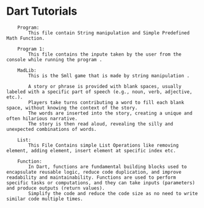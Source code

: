 # Dart Tutorials 

        Program:
            This file contain String manipulation and Simple Predefined Math Function.

        Program 1:
            This file contains the inpute taken by the user from the console while running the program .

        MadLib:
            This is the Smll game that is made by string manipulation .
            
            A story or phrase is provided with blank spaces, usually labeled with a specific part of speech (e.g., noun, verb, adjective, etc.).
            Players take turns contributing a word to fill each blank space, without knowing the context of the story.
            The words are inserted into the story, creating a unique and often hilarious narrative.
            The story is then read aloud, revealing the silly and unexpected combinations of words.

        List:
            This File Contains simple List Operations like removing element, adding element, insert element at specific index etc. 

        Function:
            In Dart, functions are fundamental building blocks used to encapsulate reusable logic, reduce code duplication, and improve readability and maintainability. Functions are used to perform specific tasks or computations, and they can take inputs (parameters) and produce outputs (return values).
            Simplify the code and reduce the code size as no need to write similar code multiple times.

